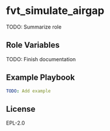fvt_simulate_airgap
===================

TODO: Summarize role

Role Variables
--------------

TODO: Finish documentation


Example Playbook
----------------

```yaml
TODO: Add example
```

License
-------

EPL-2.0
